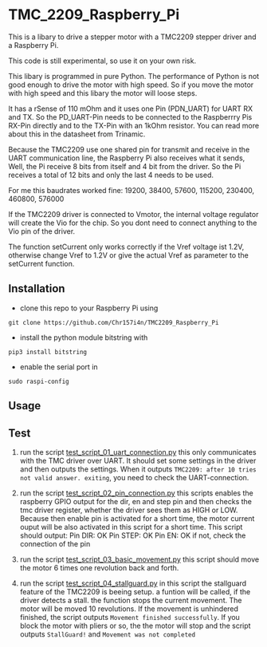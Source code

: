# TMC_2209_Raspberry_Pi
This is a libary to drive a stepper motor with a TMC2209 stepper driver and a Raspberry Pi.

This code is still experimental, so use it on your own risk.

This libary is programmed in pure Python. The performance of Python is not good enough to drive the motor with high speed.
So if you move the motor with high speed and this libary the motor will loose steps.

It has a rSense of 110 mOhm and it uses one Pin (PDN_UART) for UART RX and TX.
So the PD_UART-Pin needs to be connected to the Raspberrry Pis RX-Pin directly and to the TX-Pin with an 1kOhm resistor.
You can read more about this in the datasheet from Trinamic.

Because the TMC2209 use one shared pin for transmit and receive in the UART communication line, the Raspberry Pi also receives what it sends,
Well, the Pi receive 8 bits from itself and 4 bit from the driver. So the Pi receives a total of 12 bits and only the last 4 needs to be used.

For me this baudrates worked fine: 19200, 38400, 57600, 115200, 230400, 460800, 576000

If the TMC2209 driver is connected to Vmotor, the internal voltage regulator will create the Vio for the chip.
So you dont need to connect anything to the Vio pin of the driver.

The function setCurrent only works correctly if the Vref voltage ist 1.2V, otherwise change Vref to 1.2V or
give the actual Vref as parameter to the setCurrent function.

## Installation
- clone this repo to your Raspberry Pi using  
```
git clone https://github.com/Chr157i4n/TMC2209_Raspberry_Pi
```
- install the python module bitstring with  
```
pip3 install bitstring
```
- enable the serial port in  
```
sudo raspi-config
```


## Usage


## Test
1. run the script [test_script_01_uart_connection.py](https://github.com/Plexiable/TMC2209_Raspberry_Pi/blob/main/tests/test_script_01_uart_connection.py)
this only communicates with the TMC driver over UART. It should set some settings in the driver and then outputs the settings.
When it outputs ```TMC2209: after 10 tries not valid answer. exiting```, you need to check the UART-connection.

2. run the script [test_script_02_pin_connection.py](https://github.com/Plexiable/TMC2209_Raspberry_Pi/blob/main/tests/test_script_02_pin_connection.py)
this scripts enables the raspberry GPIO output for the dir, en and step pin and then checks the tmc driver register, 
whether the driver sees them as HIGH or LOW. Because then enable pin is activated for a short time, the motor current ouput
will be also activated in this script for a short time.
This script should output: 
Pin DIR:        OK
Pin STEP:       OK
Pin EN:         OK
if not, check the connection of the pin

3. run the script [test_script_03_basic_movement.py](https://github.com/Plexiable/TMC2209_Raspberry_Pi/blob/main/tests/test_script_03_basic_movement.py)
this script should move the motor 6 times one revolution back and forth.

4. run the script [test_script_04_stallguard.py](https://github.com/Plexiable/TMC2209_Raspberry_Pi/blob/main/tests/test_script_04_stallguard.py)
in this script the stallguard feature of the TMC2209 is beeing setup.
a funtion will be called, if the driver detects a stall. the function stops the current movement.
The motor will be moved 10 revolutions. If the movement is unhindered finished, the script outputs ```Movement finished successfully```.
If you block the motor with pliers or so, the the motor will stop and the script outputs ```StallGuard!``` and ```Movement was not completed```
